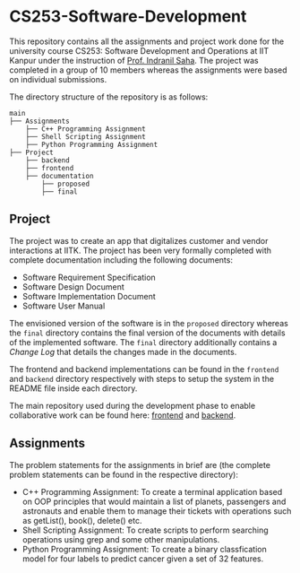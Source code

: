 # CS253-Software-Development

This repository contains all the assignments and project work done for the university course CS253: Software Development and Operations at IIT Kanpur under the instruction of [Prof. Indranil Saha](https://cse.iitk.ac.in/users/isaha/). The project was completed in a group of 10 members whereas the assignments were based on individual submissions.

The directory structure of the repository is as follows:

```plaintext
main
├── Assignments
    ├── C++ Programming Assignment
    ├── Shell Scripting Assignment
    ├── Python Programming Assignment
├── Project
    ├── backend
    ├── frontend
    ├── documentation
        ├── proposed
        ├── final
```

## Project

The project was to create an app that digitalizes customer and vendor interactions at IITK. The project has been very formally completed with complete documentation including the following documents:
* Software Requirement Specification
* Software Design Document
* Software Implementation Document
* Software User Manual

The envisioned version of the software is in the `proposed` directory whereas the `final` directory contains the final version of the documents with details of the implemented software. The `final` directory additionally contains a *Change Log* that details the changes made in the documents.

The frontend and backend implementations can be found in the `frontend` and `backend` directory respectively with steps to setup the system in the README file inside each directory. 

The main repository used during the development phase to enable collaborative work can be found here: [frontend](https://github.com/cs253-team2/frontend) and [backend](https://github.com/cs253-team2/backend).

## Assignments
The problem statements for the assignments in brief are (the complete problem statements can be found in the respective directory):
* C++ Programming Assignment: To create a terminal application based on OOP principles that would maintain a list of planets, passengers and astronauts and enable them to manage their tickets with operations such as getList(), book(), delete() etc.
* Shell Scripting Assignment: To create scripts to perform searching operations using grep and some other manipulations.
* Python Programming Assignment: To create a binary classfication model for four labels to predict cancer given a set of 32 features.
